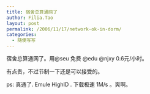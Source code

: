 ```yaml
---
title: 宿舍总算通网了
author: Filia.Tao
layout: post
permalink: /2006/11/17/network-ok-in-dorm/
categories:
  - 随便写写
---
```

宿舍总算通网了。用@seu 免费 @edu @njxy 0.6元/小时。

有点贵，不过节制一下还是可以接受的。

ps: 真通了. Emule HighID . 下载极速 1M/s 。爽啊。

